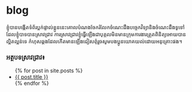 # blog
ខ្ញុំបានបង្កើតទំព័រប្លក់ផ្ទាល់ខ្លួននេះគោលបំណងចែករំលែកចំណេះដឹងបច្ចេកវិទ្យានិងចំណេះដឹងទូទៅដែលខ្ញុំបាទបានស្រាវជ្រាវ
ការស្រាវជ្រាវខ្ញុំធ្វើឡើងជាបុគ្កលមិនមានក្រុមការងារត្រួតពិនិត្យអោយបានល្អិតល្អន់ទេ កំហុសឆ្គងដែលកើតមានឡើងជៀសពុំរួចសូមបងប្អូនយោគយល់ដោយអនុគ្រោះផង។

### អត្ថបទស្រាវជ្រាវ៖
<ul>
  {% for post in site.posts %}
    <li>
      <a href="{{ post.url }}">{{ post.title }}</a>
    </li>
  {% endfor %}
</ul>
